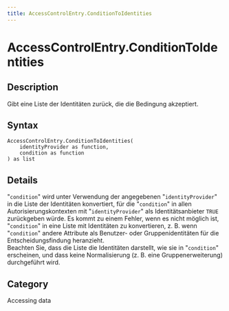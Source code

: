 ```yaml
---
title: AccessControlEntry.ConditionToIdentities
---
```


# AccessControlEntry.ConditionToIdentities


## Description

Gibt eine Liste der Identitäten zurück, die die Bedingung akzeptiert.


## Syntax

```powerquery
AccessControlEntry.ConditionToIdentities(
    identityProvider as function,
    condition as function
) as list
```


## Details

"<code>condition</code>" wird unter Verwendung der angegebenen "<code>identityProvider</code>" in die Liste der Identitäten konvertiert, für die "<code>condition</code>" in allen Autorisierungskontexten mit "<code>identityProvider</code>" als Identitätsanbieter <code>TRUE</code> zurückgeben würde. Es kommt zu einem Fehler, wenn es nicht möglich ist, "<code>condition</code>" in eine Liste mit Identitäten zu konvertieren, z. B. wenn "<code>condition</code>" andere Attribute als Benutzer- oder Gruppenidentitäten für die Entscheidungsfindung heranzieht.<br />    Beachten Sie, dass die Liste die Identitäten darstellt, wie sie in "<code>condition</code>" erscheinen, und dass keine Normalisierung (z. B. eine Gruppenerweiterung) durchgeführt wird.<br />



## Category
Accessing data
